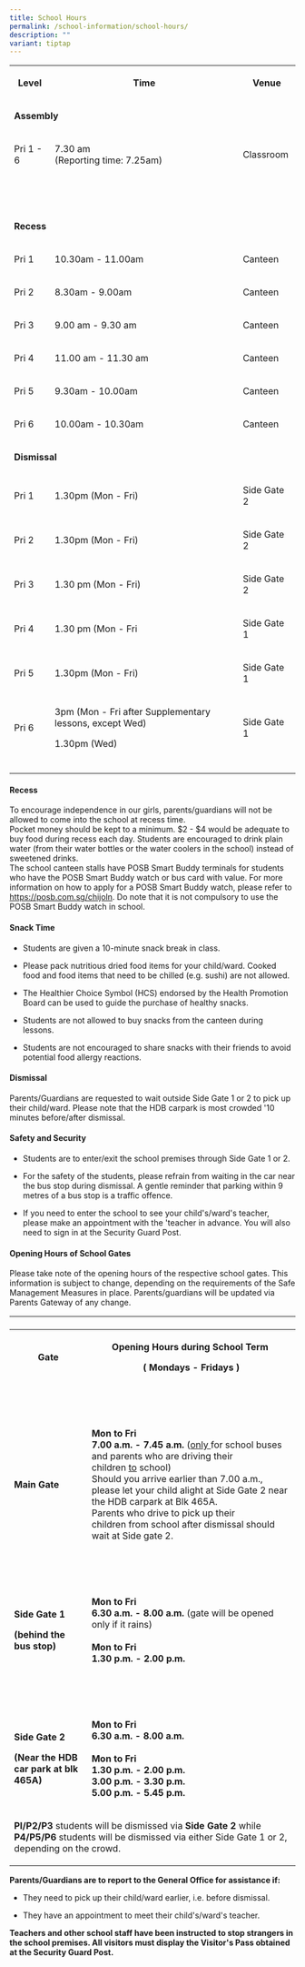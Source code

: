 ```yaml
---
title: School Hours
permalink: /school-information/school-hours/
description: ""
variant: tiptap
---
```

<table><tbody><tr><th rowspan="1" colspan="1"><p>Level</p></th><th rowspan="1" colspan="1"><p>Time</p></th><th rowspan="1" colspan="1"><p>Venue</p></th></tr><tr><td rowspan="1" colspan="3"><p><strong>Assembly</strong></p></td></tr><tr><td rowspan="1" colspan="1"><p>Pri 1 - 6</p></td><td rowspan="1" colspan="1"><p>7.30 am<br>(Reporting time: 7.25am)</p></td><td rowspan="1" colspan="1"><p>Classroom</p></td></tr><tr><td rowspan="1" colspan="3"><p>&nbsp; &nbsp; &nbsp;&nbsp; &nbsp;&nbsp;</p></td></tr><tr><td rowspan="1" colspan="3"><p><strong>Recess</strong></p></td></tr><tr><td rowspan="1" colspan="1"><p>Pri 1</p></td><td rowspan="1" colspan="1"><p>10.30am - 11.00am</p></td><td rowspan="1" colspan="1"><p>Canteen</p></td></tr><tr><td rowspan="1" colspan="1"><p>Pri 2</p></td><td rowspan="1" colspan="1"><p>8.30am - 9.00am</p></td><td rowspan="1" colspan="1"><p>Canteen</p></td></tr><tr><td rowspan="1" colspan="1"><p>Pri 3</p></td><td rowspan="1" colspan="1"><p>9.00 am - 9.30 am</p></td><td rowspan="1" colspan="1"><p>Canteen</p></td></tr><tr><td rowspan="1" colspan="1"><p>Pri 4</p></td><td rowspan="1" colspan="1"><p>11.00 am - 11.30 am</p></td><td rowspan="1" colspan="1"><p>Canteen</p></td></tr><tr><td rowspan="1" colspan="1"><p>Pri 5</p></td><td rowspan="1" colspan="1"><p>9.30am - 10.00am</p></td><td rowspan="1" colspan="1"><p>Canteen</p></td></tr><tr><td rowspan="1" colspan="1"><p>Pri 6</p></td><td rowspan="1" colspan="1"><p>10.00am - 10.30am</p></td><td rowspan="1" colspan="1"><p>Canteen</p></td></tr><tr><td rowspan="1" colspan="3"><p><strong>Dismissal</strong></p></td></tr><tr><td rowspan="1" colspan="1"><p>Pri 1</p></td><td rowspan="1" colspan="1"><p>1.30pm (Mon - Fri)</p></td><td rowspan="1" colspan="1"><p>Side Gate 2</p></td></tr><tr><td rowspan="1" colspan="1"><p>Pri 2</p></td><td rowspan="1" colspan="1"><p>1.30pm (Mon - Fri)</p></td><td rowspan="1" colspan="1"><p>Side Gate 2</p></td></tr><tr><td rowspan="1" colspan="1"><p>Pri 3</p></td><td rowspan="1" colspan="1"><p>1.30 pm (Mon - Fri)</p></td><td rowspan="1" colspan="1"><p>Side Gate 2</p></td></tr><tr><td rowspan="1" colspan="1"><p>Pri 4</p></td><td rowspan="1" colspan="1"><p>1.30 pm (Mon - Fri</p></td><td rowspan="1" colspan="1"><p>Side Gate 1</p></td></tr><tr><td rowspan="1" colspan="1"><p>Pri 5</p></td><td rowspan="1" colspan="1"><p>1.30pm (Mon - Fri)</p></td><td rowspan="1" colspan="1"><p>Side Gate 1</p></td></tr><tr><td rowspan="1" colspan="1"><p>Pri 6</p></td><td rowspan="1" colspan="1"><p>3pm (Mon - Fri after Supplementary lessons, except Wed)</p><p>1.30pm (Wed)</p></td><td rowspan="1" colspan="1"><p>Side Gate 1</p></td></tr><tr><td rowspan="1" colspan="1"><p></p></td><td rowspan="1" colspan="1"><p></p></td><td rowspan="1" colspan="1"><p></p></td></tr></tbody></table><h4>Recess</h4><p>To encourage independence in our girls, parents/guardians will not be allowed to come into the school at recess time. <br>Pocket money should be kept to a minimum. $2 - $4 would be adequate to buy food during recess each day. Students are encouraged to drink plain water (from their water bottles or the water coolers in the school) instead of sweetened drinks. <br>The school canteen stalls have POSB Smart Buddy terminals for students who have the POSB Smart Buddy watch or bus card with value. For more information on how to apply for a POSB Smart Buddy watch, please refer to <a href="https://posb.com.sg/chijoln" rel="noopener noreferrer nofollow" target="_blank">https://posb.com.sg/chijoln</a>. Do note that it is not compulsory to use the POSB Smart Buddy watch in school.</p><h4>Snack Time</h4><ul data-tight="true" class="tight"><li><p>Students are given a 10-minute snack break in class.</p></li><li><p>Please pack nutritious dried food items for your child/ward. Cooked food and food items that need to be chilled (e.g. sushi) are not allowed.</p></li><li><p>The Healthier Choice Symbol (HCS) endorsed by the Health Promotion Board can be used to guide the purchase of healthy snacks.</p></li><li><p>Students are not allowed to buy snacks from the canteen during lessons.</p></li><li><p>Students are not encouraged to share snacks with their friends to avoid potential food allergy reactions.</p></li></ul><h4>Dismissal</h4><p>Parents/Guardians are requested to wait outside Side Gate 1 or 2 to pick up their child/ward. Please note that the HDB carpark is most crowded '10 minutes before/after dismissal.</p><h4>Safety and Security</h4><ul data-tight="true" class="tight"><li><p>Students are to enter/exit the school premises through Side Gate 1 or 2.</p></li><li><p>For the safety of the students, please refrain from waiting in the car near the bus stop during dismissal. A gentle reminder that parking within 9 metres of a bus stop is a traffic offence.</p></li><li><p>If you need to enter the school to see your child's/ward's teacher, please make an appointment with the 'teacher in advance. You will also need to sign in at the Security Guard Post.</p></li></ul><h4>Opening Hours of School Gates</h4><p>Please take note of the opening hours of the respective school gates. This information is subject to change, depending on the requirements of the Safe Management Measures in place. Parents/guardians will be updated via Parents Gateway of any change.</p><table><tbody><tr><td rowspan="1" colspan="1"><p></p></td><td rowspan="1" colspan="1"><p></p></td></tr><tr><th rowspan="1" colspan="1"><p>Gate</p></th><th rowspan="1" colspan="1"><p>Opening Hours during School Term&nbsp;</p><p>( Mondays - Fridays )</p></th></tr><tr><td rowspan="1" colspan="2"><p>&nbsp;</p></td></tr><tr><td rowspan="1" colspan="1"><p><strong>Main Gate</strong></p></td><td rowspan="1" colspan="1"><p><strong>Mon to Fri</strong><br><strong>7.00 a.m. - 7.45 a.m.&nbsp;</strong>(<u>only&nbsp;</u>for school buses and parents who are driving their children&nbsp;<u>to</u>&nbsp;school)<br>Should you arrive earlier than 7.00 a.m., please let your child alight at Side Gate 2 near the HDB carpark at Blk 465A.<br>Parents who drive to pick up their children&nbsp;from&nbsp;school after dismissal should wait at Side gate 2.</p></td></tr><tr><td rowspan="1" colspan="2"><p>&nbsp;</p></td></tr><tr><td rowspan="1" colspan="1"><p><strong>Side Gate 1</strong></p><p><strong>(behind the bus stop)</strong></p></td><td rowspan="1" colspan="1"><p><strong>Mon to Fri<br>6.30 a.m. - 8.00 a.m.&nbsp;</strong>(gate will be opened only if it rains)<br><br><strong>Mon to Fri</strong><br><strong>1.30 p.m. - 2.00 p.m.<br></strong></p></td></tr><tr><td rowspan="1" colspan="2"><p>&nbsp;</p></td></tr><tr><td rowspan="1" colspan="1"><p><strong>Side Gate 2</strong></p><p><strong>(Near the HDB car park at blk 465A)</strong></p></td><td rowspan="1" colspan="1"><p><strong>Mon to Fri</strong><br><strong>6.30 a.m. - 8.00 a.m.</strong><br><br><strong>Mon to Fri</strong><br><strong>1.30 p.m. - 2.00 p.m.</strong><br><strong>3.00 p.m. - 3.30 p.m.</strong><br><strong>5.00 p.m. - 5.45 p.m.</strong></p></td></tr><tr><td rowspan="1" colspan="2"><p><strong>PI/P2/P3</strong> students will be dismissed via <strong>Side Gate 2</strong> while <strong>P4/P5/P6</strong> students will be dismissed via either Side Gate 1 or 2, depending on the crowd.</p></td></tr></tbody></table><p><strong>Parents/Guardians are to report to the General Office for assistance if:</strong></p><ul data-tight="true" class="tight"><li><p>They need to pick up their child/ward earlier, i.e. before dismissal.</p></li><li><p>They have an appointment to meet their child's/ward's teacher.</p></li></ul><p><strong>Teachers and other school staff have been instructed to stop strangers in the school premises. All visitors must display the Visitor's Pass obtained at the Security Guard Post.</strong></p><p></p><p></p>